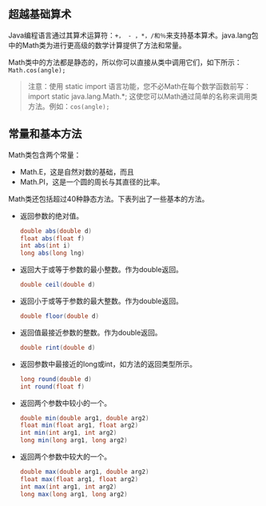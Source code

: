 ## 超越基础算术
Java编程语言通过其算术运算符：`+， - ，*，/和％`来支持基本算术。java.lang包中的Math类为进行更高级的数学计算提供了方法和常量。

Math类中的方法都是静态的，所以你可以直接从类中调用它们，如下所示：`Math.cos(angle);`

> 注意：使用 static import 语言功能，您不必Math在每个数学函数前写：
import static java.lang.Math.*;
这使您可以Math通过简单的名称来调用类方法。例如：`cos(angle);`


## 常量和基本方法
Math类包含两个常量：

* Math.E，这是自然对数的基础，而且
* Math.PI，这是一个圆的周长与其直径的比率。

Math类还包括超过40种静态方法。下表列出了一些基本的方法。

* 返回参数的绝对值。

    ```java
    double abs(double d)
    float abs(float f)
    int abs(int i)
    long abs(long lng)
    ```

* 返回大于或等于参数的最小整数。作为double返回。

    ```java
    double ceil(double d)
    ```

* 返回小于或等于参数的最大整数。作为double返回。

    ```java
    double floor(double d)
    ```
    
* 返回值最接近参数的整数。作为double返回。

    ```java
   double rint(double d)
    ```

* 返回参数中最接近的long或int，如方法的返回类型所示。

    ```java
    long round(double d)
    int round(float f)
    ```

* 返回两个参数中较小的一个。

    ```java
    double min(double arg1, double arg2)
    float min(float arg1, float arg2)
    int min(int arg1, int arg2)
    long min(long arg1, long arg2)
    ```

* 返回两个参数中较大的一个。

    ```java
    double max(double arg1, double arg2)
    float max(float arg1, float arg2)
    int max(int arg1, int arg2)
    long max(long arg1, long arg2)
    ```

